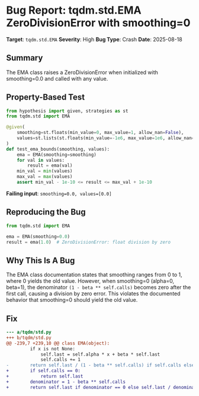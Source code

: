 # Bug Report: tqdm.std.EMA ZeroDivisionError with smoothing=0

**Target**: `tqdm.std.EMA`
**Severity**: High
**Bug Type**: Crash
**Date**: 2025-08-18

## Summary

The EMA class raises a ZeroDivisionError when initialized with smoothing=0.0 and called with any value.

## Property-Based Test

```python
from hypothesis import given, strategies as st
from tqdm.std import EMA

@given(
    smoothing=st.floats(min_value=0, max_value=1, allow_nan=False),
    values=st.lists(st.floats(min_value=-1e6, max_value=1e6, allow_nan=False, allow_infinity=False), min_size=1, max_size=100)
)
def test_ema_bounds(smoothing, values):
    ema = EMA(smoothing=smoothing)
    for val in values:
        result = ema(val)
    min_val = min(values)
    max_val = max(values)
    assert min_val - 1e-10 <= result <= max_val + 1e-10
```

**Failing input**: `smoothing=0.0, values=[0.0]`

## Reproducing the Bug

```python
from tqdm.std import EMA

ema = EMA(smoothing=0.0)
result = ema(1.0)  # ZeroDivisionError: float division by zero
```

## Why This Is A Bug

The EMA class documentation states that smoothing ranges from 0 to 1, where 0 yields the old value. However, when smoothing=0 (alpha=0, beta=1), the denominator `(1 - beta ** self.calls)` becomes zero after the first call, causing a division by zero error. This violates the documented behavior that smoothing=0 should yield the old value.

## Fix

```diff
--- a/tqdm/std.py
+++ b/tqdm/std.py
@@ -239,7 +239,10 @@ class EMA(object):
         if x is not None:
             self.last = self.alpha * x + beta * self.last
             self.calls += 1
-        return self.last / (1 - beta ** self.calls) if self.calls else self.last
+        if self.calls == 0:
+            return self.last
+        denominator = 1 - beta ** self.calls
+        return self.last if denominator == 0 else self.last / denominator
```